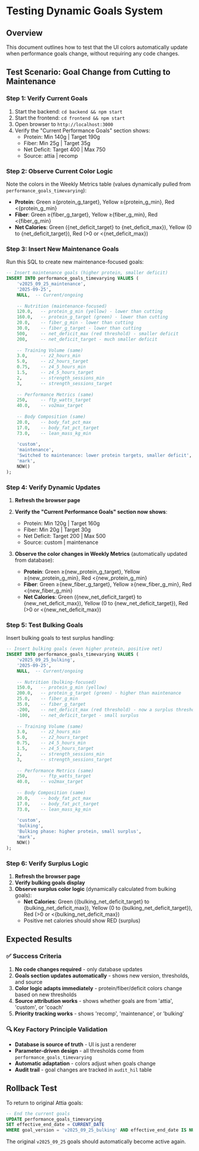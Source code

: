 # Testing Dynamic Goals System

## Overview
This document outlines how to test that the UI colors automatically update when performance goals change, without requiring any code changes.

## Test Scenario: Goal Change from Cutting to Maintenance

### Step 1: Verify Current Goals
1. Start the backend: `cd backend && npm start`
2. Start the frontend: `cd frontend && npm start`
3. Open browser to `http://localhost:3000`
4. Verify the "Current Performance Goals" section shows:
   - Protein: Min 140g | Target 190g
   - Fiber: Min 25g | Target 35g
   - Net Deficit: Target 400 | Max 750
   - Source: attia | recomp

### Step 2: Observe Current Color Logic
Note the colors in the Weekly Metrics table (values dynamically pulled from `performance_goals_timevarying`):
- **Protein**: Green ≥{protein_g_target}, Yellow ≥{protein_g_min}, Red <{protein_g_min}
- **Fiber**: Green ≥{fiber_g_target}, Yellow ≥{fiber_g_min}, Red <{fiber_g_min}  
- **Net Calories**: Green ({net_deficit_target} to {net_deficit_max}), Yellow (0 to {net_deficit_target}), Red (>0 or <{net_deficit_max})

### Step 3: Insert New Maintenance Goals
Run this SQL to create new maintenance-focused goals:

```sql
-- Insert maintenance goals (higher protein, smaller deficit)
INSERT INTO performance_goals_timevarying VALUES (
    'v2025_09_25_maintenance',
    '2025-09-25',
    NULL,  -- Current/ongoing
    
    -- Nutrition (maintenance-focused)
    120.0,   -- protein_g_min (yellow) - lower than cutting
    160.0,   -- protein_g_target (green) - lower than cutting
    20.0,    -- fiber_g_min - lower than cutting
    30.0,    -- fiber_g_target - lower than cutting
    500,     -- net_deficit_max (red threshold) - smaller deficit
    200,     -- net_deficit_target - much smaller deficit
    
    -- Training Volume (same)
    3.0,     -- z2_hours_min
    5.0,     -- z2_hours_target
    0.75,    -- z4_5_hours_min
    1.5,     -- z4_5_hours_target
    2,       -- strength_sessions_min
    3,       -- strength_sessions_target
    
    -- Performance Metrics (same)
    250,     -- ftp_watts_target
    40.0,    -- vo2max_target
    
    -- Body Composition (same)
    20.0,    -- body_fat_pct_max
    17.0,    -- body_fat_pct_target
    73.0,    -- lean_mass_kg_min
    
    'custom', 
    'maintenance',
    'Switched to maintenance: lower protein targets, smaller deficit',
    'mark',
    NOW()
);
```

### Step 4: Verify Dynamic Updates
1. **Refresh the browser page**
2. **Verify the "Current Performance Goals" section now shows**:
   - Protein: Min 120g | Target 160g
   - Fiber: Min 20g | Target 30g
   - Net Deficit: Target 200 | Max 500
   - Source: custom | maintenance

3. **Observe the color changes in Weekly Metrics** (automatically updated from database):
   - **Protein**: Green ≥{new_protein_g_target}, Yellow ≥{new_protein_g_min}, Red <{new_protein_g_min}
   - **Fiber**: Green ≥{new_fiber_g_target}, Yellow ≥{new_fiber_g_min}, Red <{new_fiber_g_min}
   - **Net Calories**: Green ({new_net_deficit_target} to {new_net_deficit_max}), Yellow (0 to {new_net_deficit_target}), Red (>0 or <{new_net_deficit_max})

### Step 5: Test Bulking Goals
Insert bulking goals to test surplus handling:

```sql
-- Insert bulking goals (even higher protein, positive net)
INSERT INTO performance_goals_timevarying VALUES (
    'v2025_09_25_bulking',
    '2025-09-25',
    NULL,  -- Current/ongoing
    
    -- Nutrition (bulking-focused)
    150.0,   -- protein_g_min (yellow)
    200.0,   -- protein_g_target (green) - higher than maintenance
    25.0,    -- fiber_g_min
    35.0,    -- fiber_g_target
    -200,    -- net_deficit_max (red threshold) - now a surplus threshold
    -100,    -- net_deficit_target - small surplus
    
    -- Training Volume (same)
    3.0,     -- z2_hours_min
    5.0,     -- z2_hours_target
    0.75,    -- z4_5_hours_min
    1.5,     -- z4_5_hours_target
    2,       -- strength_sessions_min
    3,       -- strength_sessions_target
    
    -- Performance Metrics (same)
    250,     -- ftp_watts_target
    40.0,    -- vo2max_target
    
    -- Body Composition (same)
    20.0,    -- body_fat_pct_max
    17.0,    -- body_fat_pct_target
    73.0,    -- lean_mass_kg_min
    
    'custom', 
    'bulking',
    'Bulking phase: higher protein, small surplus',
    'mark',
    NOW()
);
```

### Step 6: Verify Surplus Logic
1. **Refresh the browser page**
2. **Verify bulking goals display**
3. **Observe surplus color logic** (dynamically calculated from bulking goals):
   - **Net Calories**: Green ({bulking_net_deficit_target} to {bulking_net_deficit_max}), Yellow (0 to {bulking_net_deficit_target}), Red (>0 or <{bulking_net_deficit_max})
   - Positive net calories should show RED (surplus)

## Expected Results

### ✅ Success Criteria
1. **No code changes required** - only database updates
2. **Goals section updates automatically** - shows new version, thresholds, and source
3. **Color logic adapts immediately** - protein/fiber/deficit colors change based on new thresholds
4. **Source attribution works** - shows whether goals are from 'attia', 'custom', or 'coach'
5. **Priority tracking works** - shows 'recomp', 'maintenance', or 'bulking'

### 🔍 Key Factory Principle Validation
- **Database is source of truth** - UI is just a renderer
- **Parameter-driven design** - all thresholds come from `performance_goals_timevarying`
- **Automatic adaptation** - colors adjust when goals change
- **Audit trail** - goal changes are tracked in `audit_hil` table

## Rollback Test
To return to original Attia goals:
```sql
-- End the current goals
UPDATE performance_goals_timevarying 
SET effective_end_date = CURRENT_DATE 
WHERE goal_version = 'v2025_09_25_bulking' AND effective_end_date IS NULL;
```

The original `v2025_09_25` goals should automatically become active again.
